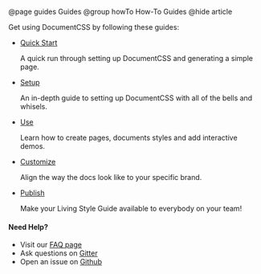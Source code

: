 @page guides Guides
@group howTo How-To Guides
@hide article

Get using DocumentCSS by following these guides:

<ul class="list-group">
  <li class="list-group-item">
    <div class="list-group-item-heading"><a href="/docs/quickstart.html">Quick Start</a></div>
    <p class="list-group-item-text">A quick run through setting up DocumentCSS and generating a simple page.</p>
  </li>
  <li class="list-group-item">
    <div class="list-group-item-heading"><a href="/docs/setup.html">Setup</a></div>
    <p class="list-group-item-text">An in-depth guide to setting up DocumentCSS with all of the bells and whisels.</p>
  </li>
  <li class="list-group-item">
    <div class="list-group-item-heading"><a href="/docs/use.html">Use</a></div>
    <p class="list-group-item-text">Learn how to create pages, documents styles and add interactive demos.</p>
  </li>
  <li class="list-group-item">
    <div class="list-group-item-heading"><a href="/docs/customize.html">Customize</a></div>
    <p class="list-group-item-text">Align the way the docs look like to your specific brand.</p>
  </li>
  <li class="list-group-item">
    <div class="list-group-item-heading"><a href="/docs/publish.html">Publish</a></div>
    <p class="list-group-item-text">Make your Living Style Guide available to everybody on your team!</p>
  </li>
</ul>

#### Need Help?

- Visit our [FAQ page](faq.html)
- Ask questions on [Gitter](https://gitter.im/bitovi/documentcss)
- Open an issue on [Github](https://github.com/bitovi/documentcss/issues/new)